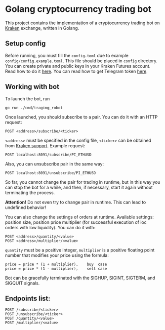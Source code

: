 # Golang cryptocurrency trading bot

This project contains the implementation of a cryptocurrency trading bot on [Kraken](https://futures.kraken.com/) exchange, written in Golang.


## Setup config
Before running, you must fill the `config.toml` due to example `config/config.example.toml`. This file should be placed in `config` directory.
You can create private and public keys in your Kraken Futures account.
Read how to do it [here](https://support.kraken.com/hc/en-us/articles/360022839451-Generate-API-keys).
You can read how to get Telegram token [here](https://core.telegram.org/bots). 


## Working with bot
To launch the bot, run
```
go run ./cmd/traging_robot
```

Once launched, you should subscribe to a pair. You can do it with an HTTP request:
```
POST <address>/subscribe/<ticker>
```
`<address>` must be specified in the config file, `<ticker>` can be obtained from [Kraken support](https://support.kraken.com/hc/en-us/articles/360022835891-Ticker-symbols).
Example request: 
```
POST localhost:8091/subscribe/PI_ETHUSD
```
Also, you can unsubscribe pair in the same way:
```
POST localhost:8091/unsubscribe/PI_ETHUSD
```

So far, you cannot change the pair for trading in runtime, but in this way you can stop the bot for a while, and then, if necessary, start it again without terminating the process.

**Attention!** Do not even try to change pair in runtime. This can lead to undefined behavior!

You can also change the settings of orders at runtime. Available settings: position size, position price multiplier (for successful execution of ioc orders with low liquidity).
You can do it with:
```
POST <address>/quantity/<value>
POST <address>/multiplier/<value>
```
`quantity` must be a positive integer, `multiplier` is a positive floating point number that modifies your price using the formula:
```
price = price * (1 + multiplier),    buy  case
price = price * (1 - multiplier),    sell case 
```

Bot can be gracefully terminated with the SIGHUP, SIGINT, SIGTERM, and SIGQUIT signals.

## Endpoints list:
```
POST /subscribe/<ticker>
POST /unsubscribe/<ticker>
POST /quantity/<value>
POST /multiplier/<value>
```
